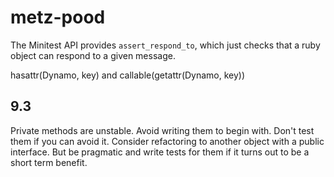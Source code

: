 # metz-pood

The Minitest API provides `assert_respond_to`, which just checks that
a ruby object can respond to a given message.

hasattr(Dynamo, key) and callable(getattr(Dynamo, key))

## 9.3

Private methods are unstable.  Avoid writing them to begin with.  Don't test
them if you can avoid it.  Consider refactoring to another object with a public
interface.  But be pragmatic and write tests for them if it turns out to be a
short term benefit.
